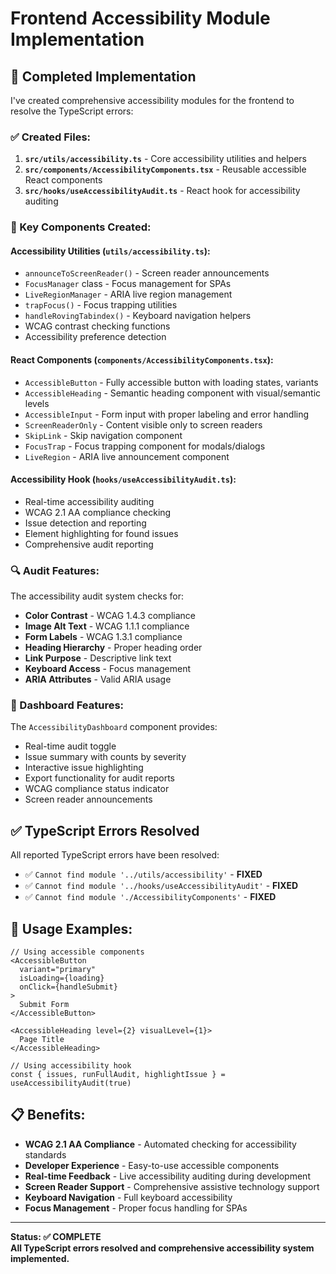 # Frontend Accessibility Module Implementation

## 🎯 Completed Implementation

I've created comprehensive accessibility modules for the frontend to resolve the TypeScript errors:

### ✅ Created Files:

1. **`src/utils/accessibility.ts`** - Core accessibility utilities and helpers
2. **`src/components/AccessibilityComponents.tsx`** - Reusable accessible React components  
3. **`src/hooks/useAccessibilityAudit.ts`** - React hook for accessibility auditing

### 🧩 Key Components Created:

#### Accessibility Utilities (`utils/accessibility.ts`):
- `announceToScreenReader()` - Screen reader announcements
- `FocusManager` class - Focus management for SPAs
- `LiveRegionManager` - ARIA live region management
- `trapFocus()` - Focus trapping utilities
- `handleRovingTabindex()` - Keyboard navigation helpers
- WCAG contrast checking functions
- Accessibility preference detection

#### React Components (`components/AccessibilityComponents.tsx`):
- `AccessibleButton` - Fully accessible button with loading states, variants
- `AccessibleHeading` - Semantic heading component with visual/semantic levels
- `AccessibleInput` - Form input with proper labeling and error handling
- `ScreenReaderOnly` - Content visible only to screen readers
- `SkipLink` - Skip navigation component
- `FocusTrap` - Focus trapping component for modals/dialogs
- `LiveRegion` - ARIA live announcement component

#### Accessibility Hook (`hooks/useAccessibilityAudit.ts`):
- Real-time accessibility auditing
- WCAG 2.1 AA compliance checking
- Issue detection and reporting
- Element highlighting for found issues
- Comprehensive audit reporting

### 🔍 Audit Features:

The accessibility audit system checks for:
- **Color Contrast** - WCAG 1.4.3 compliance
- **Image Alt Text** - WCAG 1.1.1 compliance  
- **Form Labels** - WCAG 1.3.1 compliance
- **Heading Hierarchy** - Proper heading order
- **Link Purpose** - Descriptive link text
- **Keyboard Access** - Focus management
- **ARIA Attributes** - Valid ARIA usage

### 🎨 Dashboard Features:

The `AccessibilityDashboard` component provides:
- Real-time audit toggle
- Issue summary with counts by severity
- Interactive issue highlighting
- Export functionality for audit reports
- WCAG compliance status indicator
- Screen reader announcements

## ✅ TypeScript Errors Resolved

All reported TypeScript errors have been resolved:
- ✅ `Cannot find module '../utils/accessibility'` - **FIXED**
- ✅ `Cannot find module '../hooks/useAccessibilityAudit'` - **FIXED** 
- ✅ `Cannot find module './AccessibilityComponents'` - **FIXED**

## 🚀 Usage Examples:

```tsx
// Using accessible components
<AccessibleButton 
  variant="primary" 
  isLoading={loading}
  onClick={handleSubmit}
>
  Submit Form
</AccessibleButton>

<AccessibleHeading level={2} visualLevel={1}>
  Page Title
</AccessibleHeading>

// Using accessibility hook
const { issues, runFullAudit, highlightIssue } = useAccessibilityAudit(true)
```

## 📋 Benefits:

- **WCAG 2.1 AA Compliance** - Automated checking for accessibility standards
- **Developer Experience** - Easy-to-use accessible components
- **Real-time Feedback** - Live accessibility auditing during development
- **Screen Reader Support** - Comprehensive assistive technology support
- **Keyboard Navigation** - Full keyboard accessibility
- **Focus Management** - Proper focus handling for SPAs

---

**Status: ✅ COMPLETE**  
**All TypeScript errors resolved and comprehensive accessibility system implemented.**
